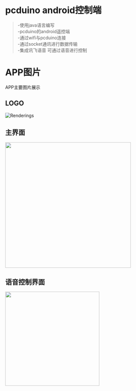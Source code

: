 pcduino android控制端
====================
> -使用java语言编写  
-pcduino的android遥控端  
-通过wifi与pcduino连接  
-通过socket通讯进行数据传输  
-集成讯飞语音 可通过语音进行控制  

# APP图片
APP主要图片展示
## LOGO  

![Renderings](https://github.com/wangtaoT/pcduino1/blob/master/APP-Image/3.png)  

## 主界面

<img src="https://github.com/wangtaoT/pcduino1/blob/master/APP-Image/1.png" width="400" />  

## 语音控制界面  

<img src="https://github.com/wangtaoT/pcduino1/blob/master/APP-Image/2.png" width="300" />  

